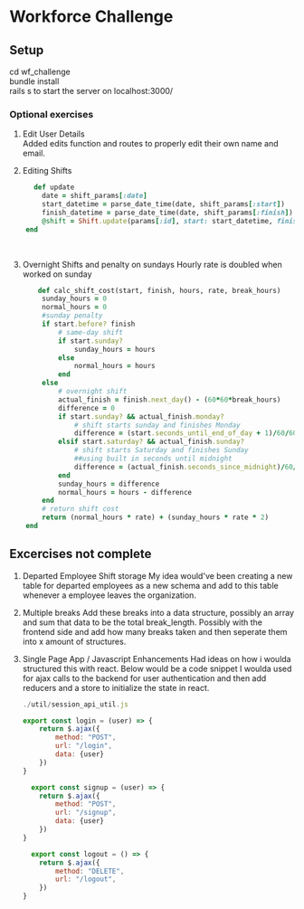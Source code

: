 # Workforce Challenge

## Setup

cd wf_challenge
<br/>
bundle install
<br/>
rails s to start the server on localhost:3000/

### Optional exercises

1. Edit User Details
   <br/>
   Added edits function and routes to properly edit their own name and email.

2. Editing Shifts

```ruby
      def update
        date = shift_params[:date]
        start_datetime = parse_date_time(date, shift_params[:start])
        finish_datetime = parse_date_time(date, shift_params[:finish])
        @shift = Shift.update(params[:id], start: start_datetime, finish: finish_datetime, break_length: shift_param[:break_length])
    end
```

<br/>

3.  Overnight Shifts and penalty on sundays
    Hourly rate is doubled when worked on sunday

```ruby
       def calc_shift_cost(start, finish, hours, rate, break_hours)
        sunday_hours = 0
        normal_hours = 0
        #sunday penalty
        if start.before? finish
            # same-day shift
            if start.sunday?
                sunday_hours = hours
            else
                normal_hours = hours
            end
        else
            # overnight shift
            actual_finish = finish.next_day() - (60*60*break_hours)
            difference = 0
            if start.sunday? && actual_finish.monday?
                # shift starts sunday and finishes Monday
                difference = (start.seconds_until_end_of_day + 1)/60/60
            elsif start.saturday? && actual_finish.sunday?
                # shift starts Saturday and finishes Sunday
                ##using built in seconds until midnight
                difference = (actual_finish.seconds_since_midnight)/60/60
            end
            sunday_hours = difference
            normal_hours = hours - difference
        end
        # return shift cost
        return (normal_hours * rate) + (sunday_hours * rate * 2)
    end
```

## Excercises not complete

1. Departed Employee Shift storage
   My idea would've been creating a new table for departed employees as a new schema and add to this table whenever a employee leaves the organization.

2. Multiple breaks
   Add these breaks into a data structure, possibly an array and sum that data to be the total break_length. Possibly with the frontend side and add how many breaks taken and then seperate them into x amount of structures.
3. Single Page App / Javascript Enhancements
   Had ideas on how i woulda structured this with react. Below would be a code snippet I woulda used for ajax calls to the backend for user authentication and then add reducers and a store to initialize the state in react.

   ```javascript
   ./util/session_api_util.js

   export const login = (user) => {
       return $.ajax({
           method: "POST",
           url: "/login",
           data: {user}
       })
   }

     export const signup = (user) => {
       return $.ajax({
           method: "POST",
           url: "/signup",
           data: {user}
       })
   }

     export const logout = () => {
       return $.ajax({
           method: "DELETE",
           url: "/logout",
       })
   }
   ```
